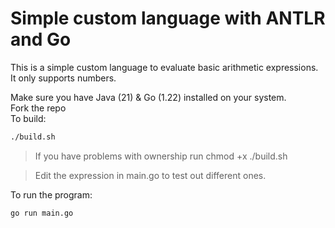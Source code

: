 # Simple custom language with ANTLR and Go

This is a simple custom language to evaluate basic arithmetic expressions.
It only supports numbers.

Make sure you have Java (21) & Go (1.22) installed on your system.<br/>
Fork the repo <br/>
To build:

```bash
./build.sh
```

> If you have problems with ownership run chmod +x ./build.sh

> Edit the expression in main.go to test out different ones.

To run the program:

```bash
go run main.go
```
